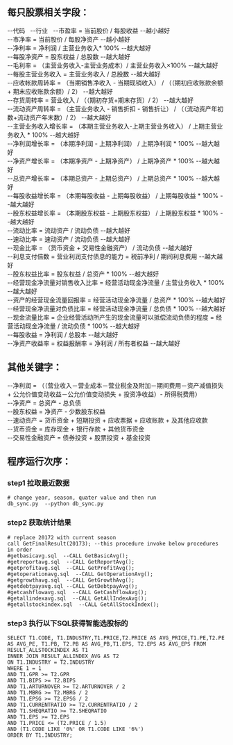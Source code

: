 ## 每只股票相关字段：  
--代码  
--行业  
--市盈率 = 当前股价 / 每股收益  --越小越好  
--市净率 = 当前股价 / 每股净资产  --越小越好  
--净利率 = 净利润 / 主营业务收入* 100%  --越大越好  
--每股净资产 =  股东权益 / 总股数 --越大越好  
--毛利率 = （主营业务收入-主营业务成本）/ 主营业务收入×100% --越大越好  
--每股主营业务收入 = 主营业务收入 / 总股数 --越大越好  
--应收帐款周转率 = （当期销售净收入 - 当期现销收入） / （（期初应收账款余额 + 期末应收账款余额）/ 2） --越大越好  
--存货周转率 = 营业收入 / （（期初存货+期末存货）/ 2） --越大越好  
--流动资产周转率 = （主营业务收入 - 销售折扣 - 销售折让） / （（流动资产年初数+流动资产年末数）/ 2） --越大越好  
--主营业务收入增长率 = （本期主营业务收入-上期主营业务收入） / 上期主营业务收入 * 100%  --越大越好  
--净利润增长率  = （本期净利润 - 上期净利润） / 上期净利润 * 100% --越大越好  
--净资产增长率 = （本期净资产 - 上期净资产） / 上期净资产 * 100% --越大越好  
--总资产增长率 = （本期总资产 - 上期总资产） / 上期总资产 * 100% --越大越好  
--每股收益增长率 = （本期每股收益 - 上期每股收益） / 上期每股收益 * 100% --越大越好  
--股东权益增长率 = （本期股东权益 - 上期股东权益） / 上期股东权益 * 100% --越大越好  
--流动比率 = 流动资产 / 流动负债  --越大越好  
--速动比率 = 速动资产 / 流动负债  --越大越好  
--现金比率 = （货币资金 + 交易性金融资产） / 流动负债  --越大越好  
--利息支付倍数 = 营业利润支付债息的能力 = 税前净利 / 期间利息费用  --越大越好  
--股东权益比率 = 股东权益 / 总资产 * 100%   --越大越好  
--经营现金净流量对销售收入比率 = 经营活动现金净流量 / 主营业务收入 * 100%  --越大越好  
--资产的经营现金流量回报率 = 经营活动现金净流量 / 总资产 * 100%  --越大越好  
--经营现金净流量对负债比率 = 经营活动现金净流量 / 总负债 * 100%  --越大越好  
--现金流量比率 = 企业经营活动所产生的现金流量可以抵偿流动负债的程度 = 经营活动现金净流量 / 流动负债 * 100%  --越大越好  
--每股收益 = 净利润 / 总股本  --越大越好  
--净资产收益率 = 权益报酬率 = 净利润 / 所有者权益  --越大越好  

## 其他关键字：  
--净利润 = （（营业收入－营业成本－营业税金及附加－期间费用－资产减值损失 + 公允价值变动收益－公允价值变动损失 + 投资净收益）- 所得税费用）  
--净资产 = 总资产 - 总负债  
--股东权益 = 净资产 - 少数股东权益  
--速动资产 = 货币资金 + 短期投资 + 应收票据 + 应收账款 + 及其他应收款  
--货币资金 = 库存现金 + 银行存款 + 其他货币资金  
--交易性金融资产 = 债券投资 + 股票投资 + 基金投资  




## 程序运行次序：  
### step1 拉取最近数据
```
# change year, season, quater value and then run
db_sync.py  --python db_sync.py
```

### step2 获取统计结果
```
# replace 20172 with current season
call GetFinalResult(20173); --this procedure invoke below procedures in order
#getbasicavg.sql  --CALL GetBasicAvg();
#getreportavg.sql  --CALL GetReportAvg();
#getprofitavg.sql  --CALL GetProfitAvg();
#getoperationavg.sql  --CALL GetOperationAvg();
#getgrowthavg.sql  --CALL GetGrowthAvg();
#getdebtpayavg.sql --CALL GetDebtpayAvg();
#getcashflowavg.sql  --CALL GetCashflowAvg();
#getallindexavg.sql  --CALL GetAllIndexAvg();
#getallstockindex.sql  --CALL GetAllStockIndex();
```

### step3 执行以下SQL获得智能选股标的
```
SELECT T1.CODE, T1.INDUSTRY,T1.PRICE,T2.PRICE AS AVG_PRICE,T1.PE,T2.PE AS AVG_PE, T1.PB, T2.PB AS AVG_PB,T1.EPS, T2.EPS AS AVG_EPS FROM RESULT_ALLSTOCKINDEX AS T1
INNER JOIN RESULT_ALLINDEX_AVG AS T2
ON T1.INDUSTRY = T2.INDUSTRY
WHERE 1 = 1
AND T1.GPR >= T2.GPR
AND T1.BIPS >= T2.BIPS
AND T1.ARTURNOVER >= T2.ARTURNOVER / 2
AND T1.MBRG >= T2.MBRG / 2
AND T1.EPSG >= T2.EPSG / 2
AND T1.CURRENTRATIO >= T2.CURRENTRATIO / 2
AND T1.SHEQRATIO >= T2.SHEQRATIO
AND T1.EPS >= T2.EPS
AND T1.PRICE <= (T2.PRICE / 1.5)
AND (T1.CODE LIKE '0%' OR T1.CODE LIKE '6%')
ORDER BY T1.INDUSTRY;
```
